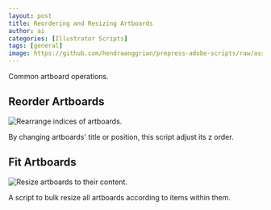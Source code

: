 ```yaml
---
layout: post
title: Reordering and Resizing Artboards
author: ai
categories: [Illustrator Scripts]
tags: [general]
image: https://github.com/hendraanggrian/prepress-adobe-scripts/raw/assets/screenshots/ai_artboards_reorder.png
---
```


Common artboard operations.

## Reorder Artboards

![Rearrange indices of artboards.](https://github.com/hendraanggrian/prepress-adobe-scripts/raw/assets/screenshots/ai_artboards_reorder.png)

By changing artboards' title or position, this script adjust its z order.

## Fit Artboards

![Resize artboards to their content.](https://github.com/hendraanggrian/prepress-adobe-scripts/raw/assets/screenshots/ai_artboards_fittoarts.png)

A script to bulk resize all artboards according to items within them.
